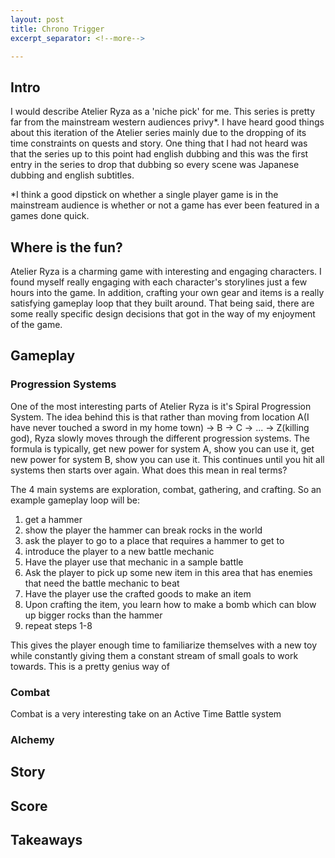 ```yaml
---
layout: post
title: Chrono Trigger
excerpt_separator: <!--more-->

---
```


## Intro

I would describe Atelier Ryza as a 'niche pick' for me. This series is pretty far from the mainstream western audiences privy*. I have heard good things about this iteration of the Atelier series mainly due to the dropping of its time constraints on quests and story. One thing that I had not heard was that the series up to this point had english dubbing and this was the first entry in the series to drop that dubbing so every scene was Japanese dubbing and english subtitles. 

*I think a good dipstick on whether a single player game is in the mainstream audience is whether or not a game has ever been featured in a games done quick. 
## Where is the fun?

Atelier Ryza is a charming game with interesting and engaging characters. I found myself really engaging with each character's storylines just a few hours into the game. In addition, crafting your own gear and items is a really satisfying gameplay loop that they built around. That being said, there are some really specific design decisions that got in the way of my enjoyment of the game.

## Gameplay

### Progression Systems

One of the most interesting parts of Atelier Ryza is it's Spiral Progression System. The idea behind this is that rather than moving from location A(I have never touched a sword in my home town) -> B -> C -> ... -> Z(killing god), Ryza slowly moves through the different progression systems. The formula is typically, get new power for system A, show you can use it, get new power for system B, show you can use it. This continues until you hit all systems then starts over again. What does this mean in real terms?

The 4 main systems are exploration, combat, gathering, and crafting. So an example gameplay loop will be: 
1. get a hammer
2. show the player the hammer can break rocks in the world
3. ask the player to go to a place that requires a hammer to get to
4. introduce the player to a new battle mechanic
5. Have the player use that mechanic in a sample battle
6. Ask the player to pick up some new item in this area that has enemies that need the battle mechanic to beat
7. Have the player use the crafted goods to make an item
8. Upon crafting the item, you learn how to make a bomb which can blow up bigger rocks than the hammer
9. repeat steps 1-8

This gives the player enough time to familiarize themselves with a new toy while constantly giving them a constant stream of small goals to work towards. This is a pretty genius way of 

### Combat

Combat is a very interesting take on an Active Time Battle system

### Alchemy

## Story

## Score

## Takeaways
